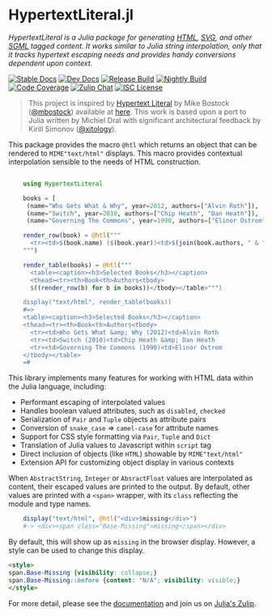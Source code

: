 # HypertextLiteral.jl

*HypertextLiteral is a Julia package for generating [HTML][html],
[SVG][svg], and other [SGML][sgml] tagged content. It works similar to
Julia string interpolation, only that it tracks hypertext escaping needs
and provides handy conversions dependent upon context.*

[![Stable Docs][docs-stable-img]][docs-stable-url] [![Dev Docs][docs-dev-img]][docs-dev-url] [![Release Build][release-img]][release-url] [![Nightly Build][nightly-img]][nightly-url] [![Code Coverage][codecov-img]][codecov-url] [![Zulip Chat][chat-img]][chat-url] [![ISC License][license-img]][license-url]

> This project is inspired by [Hypertext Literal][htl] by Mike Bostock
> ([@mbostock][@mbostock]) available at [here][observablehq]. This work
> is based upon a port to Julia written by Michiel Dral with significant
> architectural feedback by Kirill Simonov ([@xitology][@xitology]).

This package provides the macro `@htl` which returns an object that can
be rendered to `MIME"text/html"` displays. This macro provides
contextual interpolation sensible to the needs of HTML construction.

```julia

    using HypertextLiteral

    books = [
     (name="Who Gets What & Why", year=2012, authors=["Alvin Roth"]),
     (name="Switch", year=2010, authors=["Chip Heath", "Dan Heath"]),
     (name="Governing The Commons", year=1990, authors=["Elinor Ostrom"])]

    render_row(book) = @htl("""
      <tr><td>$(book.name) ($(book.year))<td>$(join(book.authors, " & "))
    """)

    render_table(books) = @htl("""
      <table><caption><h3>Selected Books</h3></caption>
      <thead><tr><th>Book<th>Authors<tbody>
      $((render_row(b) for b in books))</tbody></table>""")

    display("text/html", render_table(books))
    #=>
    <table><caption><h3>Selected Books</h3></caption>
    <thead><tr><th>Book<th>Authors<tbody>
      <tr><td>Who Gets What &amp; Why (2012)<td>Alvin Roth
      <tr><td>Switch (2010)<td>Chip Heath &amp; Dan Heath
      <tr><td>Governing The Commons (1990)<td>Elinor Ostrom
    </tbody></table>
    =#

```

This library implements many features for working with HTML data within
the Julia language, including:

* Performant escaping of interpolated values
* Handles boolean valued attributes, such as `disabled`, `checked`
* Serialization of `Pair` and `Tuple` objects as attribute pairs
* Conversion of `snake_case` => `camel-case` for attribute names
* Support for CSS style formatting via `Pair`, `Tuple` and `Dict`
* Translation of Julia values to Javascript within `script` tag
* Direct inclusion of objects (like `HTML`) showable by `MIME"text/html"`
* Extension API for customizing object display in various contexts

When `AbstractString`, `Integer` or `AbsractFloat` values are
interpolated as content, their escaped values are printed to the output.
By default, other values are printed with a `<span>` wrapper, with its
`class` reflecting the module and type names.

```julia
    display("text/html", @htl("<div>$missing</div>")
    #-> <div><span class="Base-Missing">missing</span></div>
```

By default, this will show up as `missing` in the browser display.
However, a style can be used to change this display.

```html
<style>
span.Base-Missing {visibility: collapse;}
span.Base-Missing::before {content: "N/A"; visibility: visible;}
</style>
```

For more detail, please see the [documentation][docs-stable-url] and
join us on [Julia's Zulip][chat-url].

[htl]: https://github.com/observablehq/htl
[@mbostock]: https://github.com/mbostock
[@xitology]: https://github.com/xitology
[@mattt]: https://github.com/mattt
[names]: https://github.com/NSHipster/HypertextLiteral
[observablehq]: https://observablehq.com/@observablehq/htl
[xml entities]: https://en.wikipedia.org/wiki/List_of_XML_and_HTML_character_entity_references
[named character references]: https://html.spec.whatwg.org/multipage/named-characters.html#named-character-references
[xml]: https://en.wikipedia.org/wiki/XML
[sgml]: https://en.wikipedia.org/wiki/Standard_Generalized_Markup_Language
[svg]: https://en.wikipedia.org/wiki/Scalable_Vector_Graphics
[html]: https://en.wikipedia.org/wiki/HTML

[support-img]: https://img.shields.io/github/issues/MechanicalRabbit/HypertextLiteral.jl.svg
[support-url]: https://github.com/MechanicalRabbit/HypertextLiteral.jl/issues
[docs-dev-img]: https://github.com/MechanicalRabbit/HypertextLiteral.jl/workflows/docs-dev/badge.svg
[docs-dev-url]: https://mechanicalrabbit.github.io/HypertextLiteral.jl/dev/
[docs-stable-img]: https://github.com/MechanicalRabbit/HypertextLiteral.jl/workflows/docs-stable/badge.svg
[docs-stable-url]: https://mechanicalrabbit.github.io/HypertextLiteral.jl/stable/
[nightly-img]: https://github.com/MechanicalRabbit/HypertextLiteral.jl/workflows/nightly-ci/badge.svg
[nightly-url]: https://github.com/MechanicalRabbit/HypertextLiteral.jl/actions?query=workflow%3Anightly-ci
[release-img]: https://github.com/MechanicalRabbit/HypertextLiteral.jl/workflows/release-ci/badge.svg
[release-url]: https://github.com/MechanicalRabbit/HypertextLiteral.jl/actions?query=workflow%3Arelease-ci
[chat-img]: https://img.shields.io/badge/chat-julia--zulip-blue
[chat-url]: https://julialang.zulipchat.com/#narrow/stream/267585-HypertextLiteral
[license-img]: https://img.shields.io/badge/license-ISC-brightgreen.svg
[license-url]: https://raw.githubusercontent.com/MechanicalRabbit/HypertextLiteral.jl/master/LICENSE.md
[codecov-img]: https://codecov.io/gh/MechanicalRabbit/HypertextLiteral.jl/branch/master/graph/badge.svg
[codecov-url]: https://codecov.io/gh/MechanicalRabbit/HypertextLiteral.jl

